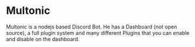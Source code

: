 # Multonic
Multonic is a nodejs based Discord Bot. He has a Dashboard (not open source), a full plugin system and many different Plugins that you can enable and disable on the dashboard.
